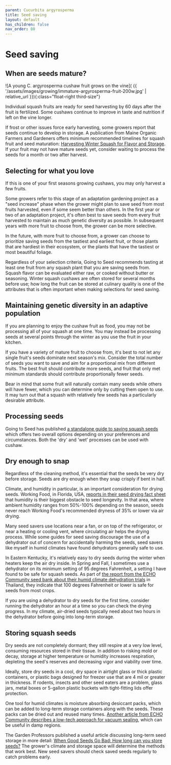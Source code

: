 ```yaml
---
parent: Cucurbita argyrosperma
title: Seed saving
layout: default
has_children: false
nav_order: 80
---
```


# Seed saving

## When are seeds mature?

![A young C. argyrosperma cushaw fruit grows on the vine]( {{ '/assets/images/growing/immature-argyrosperma-fruit-200w.jpg' | relative_url }}){:class="float-right third-size"}

Individual squash fruits are ready for seed harvesting by 60 days after the fruit is fertilized. Some cushaws continue to improve in taste and nutrition if left on the vine longer.

If frost or other issues force early harvesting, some growers report that seeds continue to develop in storage. A publication from Maine Organic Farmers and Gardeners offers minimum recommended timelines for squash fruit and seed maturation: [Harvesting Winter Squash for Flavor and Storage](https://www.mofga.org/resources/crops/harvesting-winter-squash-for-flavor-and-storage/). If your fruit may not have mature seeds yet, consider waiting to process the seeds for a month or two after harvest.

## Selecting for what you love

If this is one of your first seasons growing cushaws, you may only harvest a few fruits.

Some growers refer to this stage of an adaptation gardening project as a "seed increase" phase when the grower might plan to save seed from most fruits harvested, even if some seem better than others. In the first year or two of an adaptation project, it's often best to save seeds from every fruit harvested to maintain as much genetic diversity as possible. In subsequent years with more fruit to choose from, the grower can be more selective.

In the future, with more fruit to choose from, a grower can choose to prioritize saving seeds from the tastiest and earliest fruit, or those plants that are hardiest in their ecosystem, or the plants that have the tastiest or most beautiful foliage.

Regardless of your selection criteria, Going to Seed recommends tasting at least one fruit from any squash plant that you are saving seeds from. Squash flavor can be evaluated either raw, or cooked without butter or seasoning. Winter squash cushaws are often stored for several months before use; how long the fruit can be stored at culinary quality is one of the attributes that is often important when making selections for seed saving.

## Maintaining genetic diversity in an adaptive population

If you are planning to enjoy the cushaw fruit as food, you may not be processing all of your squash at one time. You may instead be processing seeds at several points through the winter as you use the fruit in your kitchen.

If you have a variety of mature fruit to choose from, it's best to not let any single fruit's seeds dominate next season's mix. Consider the total number of seeds you want to save and aim for a proportional mix from different fruits. The best fruit should contribute more seeds, and fruit that only met minimum standards should contribute proportionally fewer seeds.

Bear in mind that some fruit will naturally contain many seeds while others will have fewer, which you can determine only by cutting them open to use. It may turn out that a squash with relatively few seeds has a particularly desirable attribute.

## Processing seeds

Going to Seed has published [a standalone guide to saving squash seeds](https://goingtoseed.org/pages/processing-squash-seeds) which offers two overall options depending on your preferences and circumstances. Both the 'dry' and 'wet' processes can be used with cushaw.

## Dry enough to snap

Regardless of the cleaning method, it's essential that the seeds be very dry before storage. Seeds are dry enough when they snap crisply if bent in half.

Climate, and humidity in particular, is an important consideration for drying seeds. Working Food, in Florida, USA, [reports in their seed drying fact sheet](https://workingfood.org/wp-content/uploads/2020/04/Seed-Drying-Fact-Sheet.pdf) that humidity is their biggest obstacle to seed longevity. In that area, where ambient humidity ranges from 50%-100% depending on the season, seeds never reach Working Food's recommended dryness of 35% or lower via air drying.

Many seed savers use locations near a fan, or on top of the refrigerator, or near a heating or cooling vent, where circulating air helps the drying process. While some guides for seed saving discourage the use of a dehydrator out of concern for accidentally harming the seeds, seed savers like myself in humid climates have found dehydrators generally safe to use.

In Eastern Kentucky, it's relatively easy to dry seeds during the winter when heaters keep the air dry inside. In Spring and Fall, I sometimes use a dehydrator on its minimum setting of 95 degrees Fahrenheit, a setting I have found to be safe for squash seeds. As part of [the report from the ECHO Community seed bank about their humid climate dehydration trials](https://www.echocommunity.org/en/resources/d3595b7a-30c1-40c0-a18d-635c51f2f9ac) in Thailand, they indicate that 100 degrees Fahrenheit or lower is safe for seeds from most crops. 

If you are using a dehydrator to dry seeds for the first time, consider running the dehydrator an hour at a time so you can check the drying progress. In my climate, air-dried seeds typically need about two hours in the dehydrator before going into long-term storage.

## Storing squash seeds

Dry seeds are not completely dormant; they still respire at a very low level, consuming resources stored in their tissue. In addition to risking mold or decay, storage at higher temperature or humidity increases respiration, depleting the seed's reserves and decreasing vigor and viability over time.

Ideally, store dry seeds in a cool, dry space in airtight glass or thick plastic containers, or plastic bags designed for freezer use that are 4 mil or greater in thickness. If rodents, insects and other seed eaters are a problem, glass jars, metal boxes or 5-gallon plastic buckets with tight-fitting lids offer protection.

One tool for humid climates is moisture absorbing desiccant packs, which can be added to long-term storage containers along with the seeds. These packs can be dried out and reused many times. [Another article from ECHO Community describes a low-tech approach for vacuum sealing](https://www.echocommunity.org/en/resources/49954b28-cefb-46f3-9c46-ffd1723c329b), which can be useful in damp regions.

The Garden Professors published a useful article discussing long-term seed storage in more detail: [When Good Seeds Go Bad: How long can you store seeds?](https://gardenprofessors.com/seedstorage/) The grower's climate and storage space will determine the methods that work best. New seed savers should check saved seeds regularly to catch problems early.